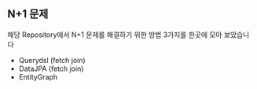 ## N+1 문제

해당 Repository에서 N+1 문제를 해결하기 위한 방법 3가지를 한곳에 모아 보았습니다
* Querydsl (fetch join)
* DataJPA (fetch join)
* EntityGraph